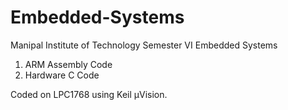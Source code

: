 # Embedded-Systems
Manipal Institute of Technology
Semester VI Embedded Systems
  1. ARM Assembly Code
  2. Hardware C Code

Coded on LPC1768 using Keil µVision.

